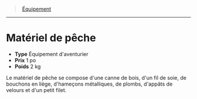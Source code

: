 ﻿---
!Equipment
Type: Équipement d'aventurier
Price: 1 po
Weight: 2 kg
Id: equipment_hd.md#matériel-de-pêche
ParentLink: equipment_hd.md#Équipement
Name: Matériel de pêche
ParentName: Équipement
NameLevel: 1
---
> [Équipement](hd_equipment.md)

---

# Matériel de pêche

- **Type** Équipement d'aventurier
- **Prix** 1 po
- **Poids** 2 kg

Le matériel de pêche se compose d'une canne de bois, d'un fil de soie, de bouchons en liège, d'hameçons métalliques, de plombs, d'appâts de velours et d'un petit filet.

